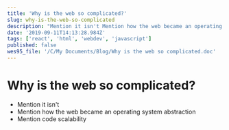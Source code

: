 ```yaml
---
title: 'Why is the web so complicated?'
slug: why-is-the-web-so-complicated
description: "Mention it isn't Mention how the web became an operating system abstraction Mention code scalability..."
date: '2019-09-11T14:13:28.984Z'
tags: ['react', 'html', 'webdev', 'javascript']
published: false
wes95_file: '/C/My Documents/Blog/Why is the web so complicated.doc'
---
```


# Why is the web so complicated?

- Mention it isn't
- Mention how the web became an operating system abstraction
- Mention code scalability
